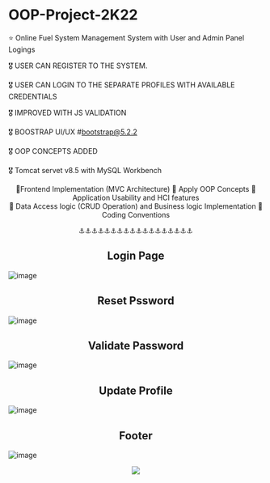 # OOP-Project-2K22

⭐ Online Fuel System Management System with User and Admin Panel Logings 

🎖️ USER CAN REGISTER TO THE SYSTEM.

🎖️ USER CAN LOGIN TO THE SEPARATE PROFILES WITH AVAILABLE CREDENTIALS

🎖️ IMPROVED WITH JS VALIDATION

🎖️ BOOSTRAP UI/UX #bootstrap@5.2.2

🎖️ OOP CONCEPTS ADDED

🎖️ Tomcat servet v8.5 with MySQL Workbench



<p align="center">
🔷Frontend Implementation (MVC Architecture)  🔷 Apply OOP Concepts 🔷 Application Usability and HCI features
<br>🔷 Data Access logic (CRUD Operation) and Business logic Implementation 🔷 Coding Conventions 
</p>
<p align="center">
⚓⚓⚓⚓⚓⚓⚓⚓⚓⚓⚓⚓⚓⚓⚓⚓⚓⚓
</p>

<h2 align="center">
Login Page
</h2>

![image](https://user-images.githubusercontent.com/99266866/201371879-071af6bb-e054-4326-9c44-fef5ab9b944e.png)


<h2 align="center">
Reset Pssword
</h2>

![image](https://user-images.githubusercontent.com/99266866/201371027-d18b530f-aff0-4d7f-88be-61130933699a.png)


<h2 align="center">
Validate Password
</h2>

![image](https://user-images.githubusercontent.com/99266866/201371135-d8241871-a9b2-4306-b1c4-92c2ac777a41.png)

<h2 align="center">
Update Profile
</h2>


![image](https://user-images.githubusercontent.com/99266866/201371475-f895722b-4320-46b5-8d6e-acb70e4bddd5.png)


<h2 align="center">
Footer
</h2>

![image](https://user-images.githubusercontent.com/99266866/201371537-aa9d1104-d61d-4d00-9f0a-c2613cd5d506.png)

<p align="center">



<img src="https://user-images.githubusercontent.com/99266866/206965834-56b1d72c-1bb4-4110-bb6a-583faf802ae7.gif">

</p>
